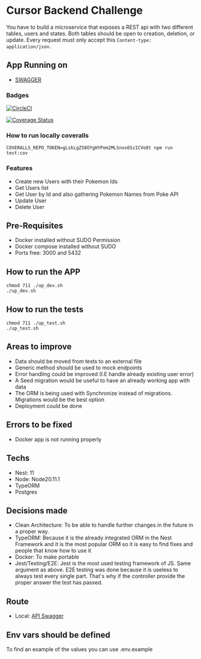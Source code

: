 # Cursor Backend Challenge

You have to build a microservice that exposes a REST api with two different
tables, users and states. Both tables should be open to creation, deletion,
or update. Every request must only accept this `Content-type: application/json`.

## App Running on

- [SWAGGER](https://blooming-garden-01349-26f398f01a3b.herokuapp.com/api)

### Badges

[![CircleCI](https://dl.circleci.com/status-badge/img/gh/yaritaft/cursor-backend-challenge/tree/master.svg?style=svg)](https://dl.circleci.com/status-badge/redirect/gh/yaritaft/cursor-backend-challenge/tree/master)

[![Coverage Status](https://coveralls.io/repos/github/yaritaft/cursor-backend-challenge/badge.svg)](https://coveralls.io/github/yaritaft/cursor-backend-challenge)

### How to run locally coveralls

```
COVERALLS_REPO_TOKEN=gLskLgZ58OYgHYPem2MLSnox65zICVe8t npm run test:cov
```

### Features

- Create new Users with their Pokemon Ids
- Get Users list
- Get User by Id and also gathering Pokemon Names from Poke API
- Update User
- Delete User

## Pre-Requisites

- Docker installed without SUDO Permission
- Docker compose installed without SUDO
- Ports free: 3000 and 5432

## How to run the APP

```
chmod 711 ./up_dev.sh
./up_dev.sh
```

## How to run the tests

```
chmod 711 ./up_test.sh
./up_test.sh
```

## Areas to improve

- Data should be moved from tests to an external file
- Generic method should be used to mock endpoints
- Error handling could be improved (I.E handle already existing user error)
- A Seed migration would be useful to have an already working app with data
- The ORM is being used with Synchronize instead of migrations. Migrations would be the best option
- Deployment could be done

## Errors to be fixed

- Docker app is not running properly

## Techs

- Nest: 11
- Node: Node20.11.1
- TypeORM
- Postgres

## Decisions made

- Clean Architecture: To be able to handle further changes in the future in a proper way.
- TypeORM: Because it is the already integrated ORM in the Nest Framework and it is the most popular ORM so it is easy to find fixes and people that know how to use it
- Docker: To make portable
- Jest/Testing/E2E: Jest is the most used testing framework of JS. Same argument as above. E2E testing was done because it is useless to always test every single part. That's why if the controller provide the proper answer the test has passed.

## Route

- Local: [API Swagger](https://localhost:3000/api)

## Env vars should be defined

To find an example of the values you can use .env.example
